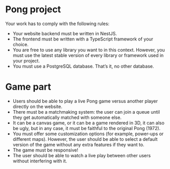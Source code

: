 # Pong project
Your work has to comply with the following rules:
- Your website backend must be written in NestJS.
- The frontend must be written with a TypeScript framework of your choice.
- You are free to use any library you want to in this context. However, you must use
the latest stable version of every library or framework used in your project.
- You must use a PostgreSQL database. That’s it, no other database.
# Game part
- Users should be able to play a live Pong game versus another player
directly on the website.
- There must be a matchmaking system: the user can join a queue until they get
automatically matched with someone else.
- It can be a canvas game, or it can be a game rendered in 3D, it can also be ugly,
but in any case, it must be faithful to the original Pong (1972).
- You must offer some customization options (for example, power-ups or different
maps). However, the user should be able to select a default version of the game
without any extra features if they want to.
- The game must be responsive!
- The user should be able to watch a live play between other users without interfering
with it.
